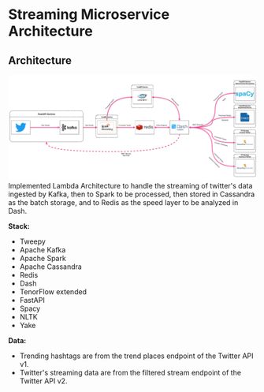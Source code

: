 # Streaming Microservice Architecture

## Architecture

<img src="assets/arhitecture.png" />
Implemented Lambda Architecture to handle the streaming of twitter's data ingested by Kafka, then to Spark to be processed, then stored in Cassandra as the batch storage, and to Redis as the speed layer to be analyzed in Dash. 

<br>

**Stack:**
<br>
* Tweepy
* Apache Kafka
* Apache Spark
* Apache Cassandra
* Redis
* Dash
* TenorFlow extended
* FastAPI
* Spacy
* NLTK
* Yake

**Data:**
<br>
- Trending hashtags are from the trend places endpoint of the Twitter API v1.
- Twitter's streaming data are from the filtered stream endpoint of the Twitter API v2. 